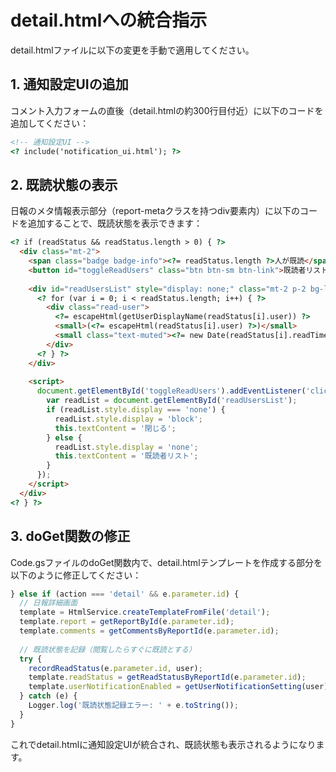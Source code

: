 # detail.htmlへの統合指示

detail.htmlファイルに以下の変更を手動で適用してください。

## 1. 通知設定UIの追加

コメント入力フォームの直後（detail.htmlの約300行目付近）に以下のコードを追加してください：

```html
<!-- 通知設定UI -->
<? include('notification_ui.html'); ?>
```

## 2. 既読状態の表示

日報のメタ情報表示部分（report-metaクラスを持つdiv要素内）に以下のコードを追加することで、既読状態を表示できます：

```html
<? if (readStatus && readStatus.length > 0) { ?>
  <div class="mt-2">
    <span class="badge badge-info"><?= readStatus.length ?>人が既読</span>
    <button id="toggleReadUsers" class="btn btn-sm btn-link">既読者リスト</button>
    
    <div id="readUsersList" style="display: none;" class="mt-2 p-2 bg-light rounded">
      <? for (var i = 0; i < readStatus.length; i++) { ?>
        <div class="read-user">
          <?= escapeHtml(getUserDisplayName(readStatus[i].user)) ?> 
          <small>(<?= escapeHtml(readStatus[i].user) ?>)</small>
          <small class="text-muted"><?= new Date(readStatus[i].readTime).toLocaleString() ?></small>
        </div>
      <? } ?>
    </div>
    
    <script>
      document.getElementById('toggleReadUsers').addEventListener('click', function() {
        var readList = document.getElementById('readUsersList');
        if (readList.style.display === 'none') {
          readList.style.display = 'block';
          this.textContent = '閉じる';
        } else {
          readList.style.display = 'none';
          this.textContent = '既読者リスト';
        }
      });
    </script>
  </div>
<? } ?>
```

## 3. doGet関数の修正

Code.gsファイルのdoGet関数内で、detail.htmlテンプレートを作成する部分を以下のように修正してください：

```javascript
} else if (action === 'detail' && e.parameter.id) {
  // 日報詳細画面
  template = HtmlService.createTemplateFromFile('detail');
  template.report = getReportById(e.parameter.id);
  template.comments = getCommentsByReportId(e.parameter.id);
  
  // 既読状態を記録（閲覧したらすぐに既読とする）
  try {
    recordReadStatus(e.parameter.id, user);
    template.readStatus = getReadStatusByReportId(e.parameter.id);
    template.userNotificationEnabled = getUserNotificationSetting(user);
  } catch (e) {
    Logger.log('既読状態記録エラー: ' + e.toString());
  }
}
```

これでdetail.htmlに通知設定UIが統合され、既読状態も表示されるようになります。
